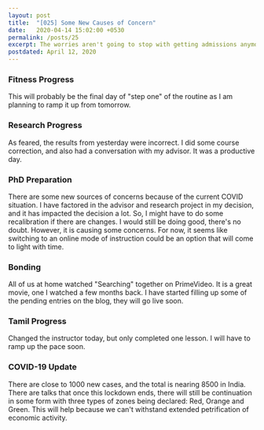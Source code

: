 ```yaml
---
layout: post
title:  "[025] Some New Causes of Concern"
date:   2020-04-14 15:02:00 +0530
permalink: /posts/25
excerpt: The worries aren't going to stop with getting admissions anymore.
postdated: April 12, 2020
---
```


### Fitness Progress
This will probably be the final day of "step one" of the routine as I am planning to ramp it up from tomorrow.

### Research Progress
As feared, the results from yesterday were incorrect. I did some course correction, and also had a conversation with my advisor. It was a productive day.

### PhD Preparation
There are some new sources of concerns because of the current COVID situation. I have factored in the advisor and research project in my decision, and it has impacted the decision a lot. So, I might have to do some recalibration if there are changes. I would still be doing good, there's no doubt. However, it is causing some concerns. For now, it seems like switching to an online mode of instruction could be an option that will come to light with time.

### Bonding
All of us at home watched "Searching" together on PrimeVideo. It is a great movie, one I watched a few months back. I have started filling up some of the pending entries on the blog, they will go live soon.

### Tamil Progress
Changed the instructor today, but only completed one lesson. I will have to ramp up the pace soon.

### COVID-19 Update
There are close to 1000 new cases, and the total is nearing 8500 in India. There are talks that once this lockdown ends, there will still be continuation in some form with three types of zones being declared: Red, Orange and Green. This will help because we can't withstand extended petrification of economic activity.
